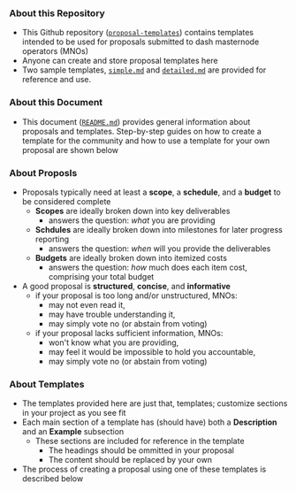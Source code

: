 ### About this Repository 
* This Github repository ([`proposal-templates`](https://github.com/dashcommunity/proposal-templates)) contains templates intended to be used for proposals submitted to dash masternode operators (MNOs)
* Anyone can create and store proposal templates here 
* Two sample templates, [`simple.md`](https://github.com/dashcommunity/proposal-templates/blob/master/simple.md) and [`detailed.md`](https://github.com/dashcommunity/proposal-templates/blob/master/detailed.md) are provided for reference and use. 

### About this Document
* This document ([`README.md`](https://github.com/dashcommunity/proposal-templates/blob/master/README.md)) provides general information about proposals and templates.  Step-by-step guides on how to create a template for the community and how to use a template for your own proposal are shown below


### About Proposls
* Proposals typically need at least a **scope**, a **schedule**, and a **budget** to be considered complete
  * **Scopes** are ideally broken down into key deliverables 
    * answers the question: *what* you are providing
  * **Schdules** are ideally broken down into milestones for later progress reporting
    * answers the question: *when* will you provide the deliverables
  * **Budgets** are ideally broken down into itemized costs 
    * answers the question: *how* much does each item cost, comprising your total budget
* A good proposal is **structured**, **concise**, and **informative**
  * if your proposal is too long and/or unstructured, MNOs: 
    * may not even read it,
    * may have trouble understanding it,
    * may simply vote no (or abstain from voting)
  * if your proposal lacks sufficient information, MNOs:
    * won't know what you are providing, 
    * may feel it would be impossible to hold you accountable,
    * may simply vote no (or abstain from voting)

### About Templates
* The templates provided here are just that, templates; customize sections in your project as you see fit
* Each main section of a template has (should have) both a **Description** and an **Example** subsection 
  * These sections are included for reference in the template
    * The headings should be ommitted in your proposal
    * The content should be replaced by your own
* The process of creating a proposal using one of these templates is described below
